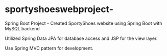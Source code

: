 # sportyshoeswebproject-
Spring Boot Project - Created SportyShoes website using Spring Boot with MySQL backend

Utilized Spring Data JPA for database access and JSP for the view layer.

Use Spring MVC pattern for development.
